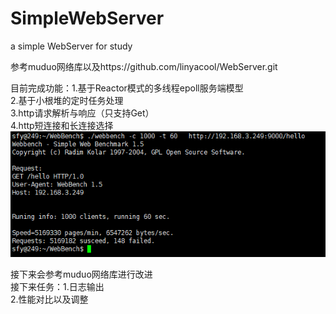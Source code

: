 # SimpleWebServer
a simple WebServer for study

参考muduo网络库以及https://github.com/linyacool/WebServer.git <br>

目前完成功能：1.基于Reactor模式的多线程epoll服务端模型 <br>
             2.基于小根堆的定时任务处理 <br>
             3.http请求解析与响应（只支持Get） <br>
             4.http短连接和长连接选择 <br>
   ![image](https://github.com/shifangyan/SimpleWebServer/blob/master/%E7%9F%AD%E8%BF%9E%E6%8E%A5%E6%B5%8B%E8%AF%95.png)
             
接下来会参考muduo网络库进行改进 <br>
接下来任务：1.日志输出 <br>
           2.性能对比以及调整 <br>
             
